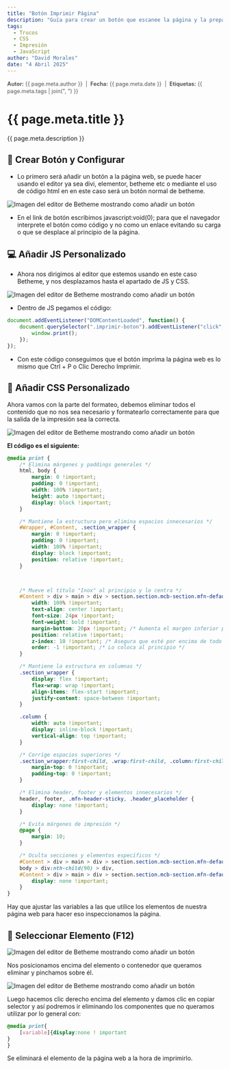 ```yaml
---
title: "Botón Imprimir Página"
description: "Guía para crear un botón que escanee la página y la prepare para imprimirla (también se podría descargar en PDF directamente)."
tags:
  - Trucos
  - CSS
  - Impresión
  - JavaScript
author: "David Morales"
date: "4 Abril 2025"
---
```


<div class="metadata" style="font-size: 0.9em; color: #555; margin-bottom: 0.5rem; line-height: 1.4;">
  <span><strong>Autor:</strong> {{ page.meta.author }}</span> &nbsp;|&nbsp;
  <span><strong>Fecha:</strong> {{ page.meta.date }}</span> &nbsp;|&nbsp;
  <span><strong>Etiquetas:</strong> {{ page.meta.tags | join(", ") }}</span>
</div>

# {{ page.meta.title }}

{{ page.meta.description }}


## 🔴 Crear Botón y Configurar

- Lo primero será añadir un botón a la página web, se puede hacer usando el editor ya sea divi, elementor, betheme etc o mediante el uso de código html en en este caso será un botón normal de betheme.

<img src="../../../images/imprimir-web/image1.webp" alt="Imagen del editor de Betheme mostrando como añadir un botón" style="display: block; margin: auto; max-width: 100%; height: auto;">

- En el link de botón escribimos javascript:void(0); para que el navegador interprete el botón como código y no como un enlace evitando su carga o que se desplace al principio de la página.


## 💻 Añadir JS Personalizado

- Ahora nos dirigimos al editor que estemos usando en este caso Betheme, y nos desplazamos hasta el apartado de JS y CSS.

<img src="../../../images/imprimir-web/image3.webp" alt="Imagen del editor de Betheme mostrando como añadir un botón" style="display: block; margin: auto; max-width: 100%; height: auto;">

- Dentro de JS pegamos el código:

```javascript
document.addEventListener("DOMContentLoaded", function() {
    document.querySelector(".imprimir-boton").addEventListener("click", function() {
        window.print();
    });
});
```


- Con este código conseguimos que el botón imprima la página web es lo mismo que Ctrl + P o Clic Derecho Imprimir.

## 🎨 Añadir CSS Personalizado 

Ahora vamos con la parte del formateo, debemos eliminar todos el contenido que no nos sea necesario y formatearlo correctamente para que la salida de la impresión sea la correcta.

<img src="../../../images/imprimir-web/image2.webp" alt="Imagen del editor de Betheme mostrando como añadir un botón" style="display: block; margin: auto; max-width: 100%; height: auto;">

<strong>El código es el siguiente:</strong>

```css
@media print {
    /* Elimina márgenes y paddings generales */
    html, body {
        margin: 0 !important;
        padding: 0 !important;
        width: 100% !important;
        height: auto !important;
        display: block !important;
    }

    /* Mantiene la estructura pero elimina espacios innecesarios */
    #Wrapper, #Content, .section_wrapper {
        margin: 0 !important;
        padding: 0 !important;
        width: 100% !important;
        display: block !important;
        position: relative !important;
    }



    /* Mueve el título "Inox" al principio y lo centra */
    #Content > div > main > div > section.section.mcb-section.mfn-default-section.mcb-section-l33bd1u8g > div.section_wrapper.mfn-wrapper-for-wraps.mcb-section-inner.mcb-section-inner-l33bd1u8g > div.wrap.mcb-wrap.mcb-wrap-4ah1s7kh6.one-second.tablet-one-second.laptop-one-second.mobile-one.clearfix > div > div.column.mcb-column.mcb-item-onjzy6iw.one.laptop-one.tablet-one.mobile-one.column_heading > div > h2 {
        width: 100% !important;
        text-align: center !important;
        font-size: 24px !important;
        font-weight: bold !important;
        margin-bottom: 20px !important; /* Aumenta el margen inferior para separarlo del contenido */
        position: relative !important;
        z-index: 10 !important; /* Asegura que esté por encima de todo */
        order: -1 !important; /* Lo coloca al principio */
    }

    /* Mantiene la estructura en columnas */
    .section_wrapper {
        display: flex !important;
        flex-wrap: wrap !important;
        align-items: flex-start !important;
        justify-content: space-between !important;
    }

    .column {
        width: auto !important;
        display: inline-block !important;
        vertical-align: top !important;
    }

    /* Corrige espacios superiores */
    .section_wrapper:first-child, .wrap:first-child, .column:first-child {
        margin-top: 0 !important;
        padding-top: 0 !important;
    }

    /* Elimina header, footer y elementos innecesarios */
    header, footer, .mfn-header-sticky, .header_placeholder {
        display: none !important;
    }

    /* Evita márgenes de impresión */
    @page {
        margin: 10;
    }

    /* Oculta secciones y elementos específicos */
    #Content > div > main > div > section.section.mcb-section.mfn-default-section.mcb-section-gqd29o6z6.full-width,
    body > div:nth-child(90) > div,
    #Content > div > main > div > section.section.mcb-section.mfn-default-section.mcb-section-c5w0imeg3 > div.section_wrapper.mfn-wrapper-for-wraps.mcb-section-inner.mcb-section-inner-c5w0imeg3 > div > div > div.column.mcb-column.mcb-item-d9yd7mwc.one.laptop-one.tablet-one.mobile-one.column_button.imprimir-boton > div {
        display: none !important;
    }
}
```
Hay que ajustar las variables a las que utilice los elementos de nuestra página web para hacer eso inspeccionamos la página.

## 🔷 Seleccionar Elemento (F12) 

<img src="../../../images/imprimir-web/image5.webp" alt="Imagen del editor de Betheme mostrando como añadir un botón" style="display: block; margin: auto; max-width: 100%; height: auto;">

Nos posicionamos encima del elemento o contenedor que queramos eliminar y pinchamos sobre él.

<img src="../../../images/imprimir-web/image4.webp" alt="Imagen del editor de Betheme mostrando como añadir un botón" style="display: block; margin: auto; max-width: 100%; height: auto;">

Luego hacemos clic derecho encima del elemento y damos clic en copiar selector y así podremos ir eliminando los componentes que no queramos utilizar por lo general con:

```css	
@media print{
	[variable]{display:none ! important
}
}

```

Se eliminará el elemento de la página web a la hora de imprimirlo.
